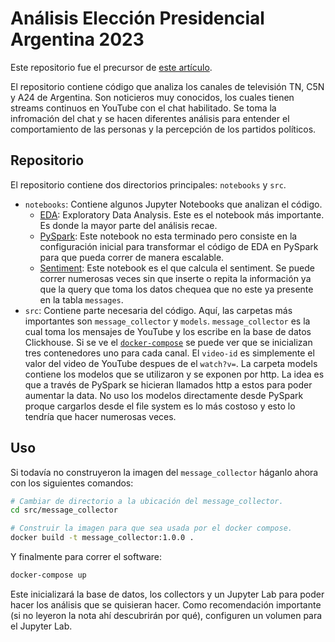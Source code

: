 # Análisis Elección Presidencial Argentina 2023

Este repositorio fue el precursor de [este artículo](https://medium.com/@tomas.piaggio12/analizando-las-elecciones-presidenciales-con-inteligencia-artificial-y-casi-arruinando-mi-pc-bc3f3e133671).


El repositorio contiene código que analiza los canales de televisión TN, C5N y A24 de Argentina. Son noticieros muy conocidos, 
los cuales tienen streams continuos en YouTube con el chat habilitado. Se toma la infromación del chat y se hacen diferentes análisis
para entender el comportamiento de las personas y la percepción de los partidos políticos.

## Repositorio

El repositorio contiene dos directorios principales: `notebooks` y `src`.

- `notebooks`: Contiene algunos Jupyter Notebooks que analizan el código.
  - [EDA](/notebooks/EDA.ipynb): Exploratory Data Analysis. Este es el notebook más importante. Es donde la mayor parte del análisis recae.
  - [PySpark](/notebooks/PySpark.ipynb): Este notebook no esta terminado pero consiste en la configuración inicial para transformar el código de EDA en PySpark para que pueda correr de manera escalable.
  - [Sentiment](/notebooks/Sentiment.ipynb): Este notebook es el que calcula el sentiment. Se puede correr numerosas veces sin que inserte o repita la información ya que la query que toma los datos chequea que no este ya presente en la tabla `messages`.
- `src`: Contiene parte necesaria del código. Aquí, las carpetas más importantes son `message_collector` y `models`. `message_collector` es la cual toma los mensajes de YouTube y los escribe en la base de datos Clickhouse. Si se ve el [`docker-compose`](/docker-compose.yml) se puede ver que se inicializan tres contenedores uno para cada canal. El `video-id` es simplemente el valor del video de YouTube despues de el `watch?v=`. La carpeta models contiene los modelos que se utilizaron y se exponen por http. La idea es que a través de PySpark se hicieran llamados http a estos para poder aumentar la data. No uso los modelos directamente desde PySpark proque cargarlos desde el file system es lo más costoso y esto lo tendría que hacer numerosas veces.

## Uso

Si todavía no construyeron la imagen del `message_collector` háganlo ahora con los siguientes comandos: 

```bash
# Cambiar de directorio a la ubicación del message_collector.
cd src/message_collector

# Construir la imagen para que sea usada por el docker compose.
docker build -t message_collector:1.0.0 .
```

Y finalmente para correr el software: 

```bash
docker-compose up
```

Este inicializará la base de datos, los collectors y un Jupyter Lab para poder hacer los análisis que se quisieran hacer. 
Como recomendación importante (si no leyeron la nota ahí descubrirán por qué), configuren un volumen para el Jupyter Lab.

